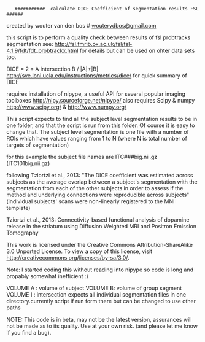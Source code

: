        ###########  calculate DICE Coefficient of segmentation results FSL ######

created by wouter van den bos #  woutervdbos@gmail.com

  this script is to perform a quality check between results of fsl probtracks segmentation
  see: http://fsl.fmrib.ox.ac.uk/fsl/fsl-4.1.9/fdt/fdt_probtrackx.html for details
  but can be used on ohter data sets too.
 
  DICE = 2 * A intersection B / |A|+|B|
  http://sve.loni.ucla.edu/instructions/metrics/dice/ for quick summary of DICE
 
  requires installation of nipype, a useful API for several popular imaging toolboxes
  http://nipy.sourceforge.net/nipype/
  also requires Scipy & numpy
  http://www.scipy.org/ & http://www.numpy.org/
 
  This script expects to find all the subject level segmentation results to be in one folder, and that the script is run from
  this folder. Of course it is easy to change that. The subject level segmentation is one file with a number of ROIs which have
  values ranging from 1 to N (where N is total number of targets of segmentation)
 
  for this example the subject file names are ITC###big.nii.gz  (ITC101big.nii.gz)
 
  following Tziortzi et al., 2013: "The DICE coefficient was estimated across subjects as the average overlap
  between a subject's segmentation with the segmentation from each of the other subjects in order to assess
  if the method and underlying connections were reproducible across subjects"
  (individual subjects' scans were non-linearly registered to the MNI template)
 
   Tziortzi et al., 2013: Connectivity-based functional analysis of dopamine release in the striatum using
                          Diffusion Weighted MRI and Positron Emission Tomography
 
  This work is licensed under the Creative Commons Attribution-ShareAlike 3.0 Unported License.
  To view a copy of this license, visit http://creativecommons.org/licenses/by-sa/3.0/.
 
  Note: I started coding this without reading into nipype so code is long and propably somewhat inefficient :)
 
  VOLUME A : volume of subject VOLUME B: volume of group segment VOLUME I : intersection
  expects all individual segmentation files in one directory.currently script if run form there but can be changed to use other paths
 
NOTE: This code is in beta, may not be the latest version, assurances will not be made as to its quality. Use at your own risk. (and please let me know if you find a bug).
 
 